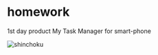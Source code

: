 homework
========

1st day product 
My Task Manager for smart-phone

![shinchoku](http://moosan.org/shinchoku-ss.png) 
